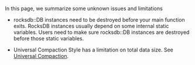 In this page, we summarize some unknown issues and limitations

* rocksdb::DB instances need to be destroyed before your main function exits. RocksDB instances usually depend on some internal static variables. Users need to make sure rocksdb::DB instances are destroyed before those static variables.

* Universal Compaction Style has a limitation on total data size. See [Universal Compaction](https://github.com/facebook/rocksdb/wiki/Universal-Compaction).
